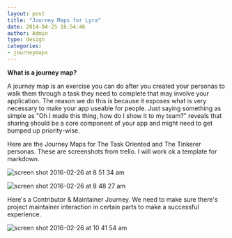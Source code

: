 ```yaml
---
layout: post
title: "Journey Maps for Lyra"
date: 2014-04-25 16:54:46
author: Admin
type: design
categories:
- journeymaps
---
```

**What is a journey map?**

A journey map is an exercise you can do after you created your personas to walk them through a task they need to complete that may involve your application.   The reason we do this is because it exposes what is very necessary to make your app useable for people. Just saying something as simple as "Oh I made this thing, how do I show it to my team?" reveals that sharing should be a core component of your app and might need to get bumped up priority-wise.


Here are the Journey Maps for The Task Oriented and The Tinkerer personas. These are screenshots from trello. I will work ok a template for markdown.

![screen shot 2016-02-26 at 8 51 34 am](https://cloud.githubusercontent.com/assets/607541/13359144/7ea4b88a-dc67-11e5-8df2-57577a27d085.png)

![screen shot 2016-02-26 at 8 48 27 am](https://cloud.githubusercontent.com/assets/607541/13359145/7ec118f4-dc67-11e5-8c41-b07ae7ae0f98.png)


Here's a Contributor & Maintainer Journey. We need to make sure there's project maintainer interaction in certain parts to make a successful experience.

![screen shot 2016-02-26 at 10 41 54 am](https://cloud.githubusercontent.com/assets/607541/13361778/981ccbb4-dc75-11e5-86e9-d72c745e1b93.png)

